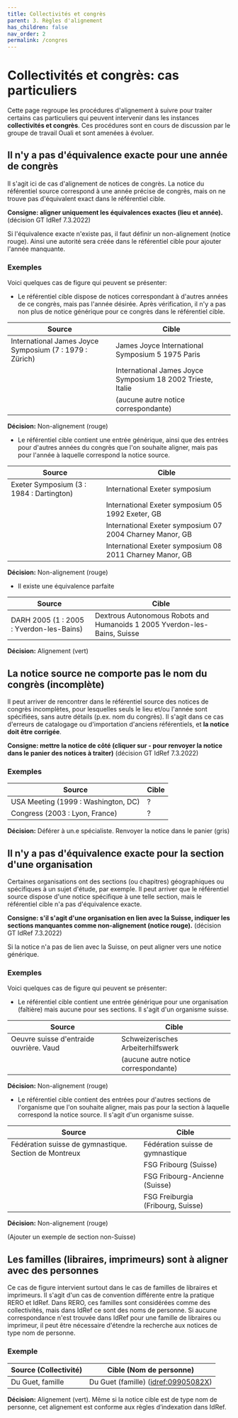 ```yaml
---
title: Collectivités et congrès
parent: 3. Règles d'alignement
has_children: false
nav_order: 2
permalink: /congres
---
```


# Collectivités et congrès: cas particuliers

Cette page regroupe les procédures d'alignement à suivre pour traiter certains cas particuliers
qui peuvent intervenir dans les instances **collectivités et congrès**.
Ces procédures sont en cours de discussion par le groupe de travail Ouali et sont amenées à évoluer.

## Il n'y a pas d'équivalence exacte pour une année de congrès

Il s'agit ici de cas d'alignement de notices de congrès. La notice du référentiel source correspond
à une année précise de congrès, mais on ne trouve pas d'équivalent exact dans le référentiel cible.

**Consigne: aligner uniquement les équivalences exactes (lieu et année).** (décision GT IdRef 7.3.2022)

Si l'équivalence exacte n'existe pas, il faut définir un non-alignement (notice rouge). Ainsi une autorité sera créée dans le référentiel cible pour ajouter l'année manquante.

### Exemples

Voici quelques cas de figure qui peuvent se présenter:

* Le référentiel cible dispose de notices correspondant à d'autres années de ce congrès, mais pas l'année désirée. Après vérification, il n'y a pas non plus de notice générique pour ce congrès dans le référentiel cible.

| Source                                   | Cible                                                    |
| ---------------------------------------- | -------------------------------------------------------- |
| International James Joyce Symposium (7 : 1979 : Zürich) | James Joyce International Symposium 5 1975 Paris |
|                                          | International James Joyce Symposium 18 2002 Trieste, Italie |
|                                          | (aucune autre notice correspondante)       |

**Décision:** Non-alignement (rouge)

* Le référentiel cible contient une entrée générique, ainsi que des entrées pour d'autres années du congrès que l'on souhaite aligner, mais pas pour l'année à laquelle correspond la notice source.

| Source                                   | Cible                                                    |
| ---------------------------------------- | -------------------------------------------------------- |
| Exeter Symposium (3 : 1984 : Dartington) | International Exeter symposium                           |
|                                          | International Exeter symposium 05 1992 Exeter, GB        |
|                                          | International Exeter symposium 07 2004 Charney Manor, GB |
|                                          | International Exeter symposium 08 2011 Charney Manor, GB |

**Décision:** Non-alignement (rouge)

* Il existe une équivalence parfaite

| Source                                   | Cible                                                    |
| ---------------------------------------- | -------------------------------------------------------- |
| DARH 2005 (1 : 2005 : Yverdon-les-Bains) | Dextrous Autonomous Robots and Humanoids 1 2005 Yverdon-les-Bains, Suisse                           |

**Décision:** Alignement (vert)

## La notice source ne comporte pas le nom du congrès (incomplète)

Il peut arriver de rencontrer dans le référentiel source des notices de congrès incomplètes, pour lesquelles
seuls le lieu et/ou l'année sont spécifiées, sans autre détails (p.ex. nom du congrès). 
Il s'agit dans ce cas d'erreurs de catalogage ou d'importation d'anciens référentiels, et **la notice doit
être corrigée**.

**Consigne: mettre la notice de côté (cliquer sur - pour renvoyer la notice dans le panier des notices à traiter)** (décision GT IdRef 7.3.2022)

### Exemples

| Source                                   | Cible                                                    |
| ---------------------------------------- | -------------------------------------------------------- |
| USA Meeting (1999 : Washington, DC)      | ?                                                        |
| Congress (2003 : Lyon, France)           | ?                                                        |

**Décision:** Déférer à un.e spécialiste. Renvoyer la notice dans le panier (gris)

## Il n'y a pas d'équivalence exacte pour la section d'une organisation

Certaines organisations ont des sections (ou chapitres) géographiques ou spécifiques à un sujet d'étude,
par exemple. Il peut arriver que le référentiel source dispose d'une notice spécifique à une telle
section, mais le référentiel cible n'a pas d'équivalence exacte.

**Consigne: s'il s'agit d'une organisation en lien avec la Suisse, indiquer les sections manquantes comme
non-alignement (notice rouge).** (décision GT IdRef 7.3.2022)

Si la notice n'a pas de lien avec la Suisse, on peut aligner vers une notice générique.

### Exemples

Voici quelques cas de figure qui peuvent se présenter:

* Le référentiel cible contient une entrée générique pour une organisation (faîtière) mais aucune pour ses sections. Il s'agit d'un organisme suisse.

| Source                                   | Cible                                                    |
| ---------------------------------------- | -------------------------------------------------------- |
| Oeuvre suisse d'entraide ouvrière. Vaud  | Schweizerisches Arbeiterhilfswerk                        |
|                                          | (aucune autre notice correspondante)                     |

**Décision:** Non-alignement (rouge)

* Le référentiel cible contient des entrées pour d'autres sections de l'organisme que l'on souhaite aligner, mais pas pour la section à laquelle correspond la notice source. Il s'agit d'un organisme suisse.

| Source                                                | Cible                                       |
| ----------------------------------------------------- | ------------------------------------------- |
| Fédération suisse de gymnastique. Section de Montreux | Fédération suisse de gymnastique            |
|                                                       | FSG Fribourg (Suisse)                       |
|                                                       | FSG Fribourg-Ancienne (Suisse)              |
|                                                       | FSG Freiburgia (Fribourg, Suisse)           |

**Décision:** Non-alignement (rouge)

(Ajouter un exemple de section non-Suisse)

## Les familles (libraires, imprimeurs) sont à aligner avec des personnes

Ce cas de figure intervient surtout dans le cas de familles de libraires et imprimeurs.
Il s'agit d'un cas de convention différente entre la pratique RERO et IdRef. Dans RERO, ces familles
sont considérées comme des collectivités, mais dans IdRef ce sont des noms de personne. Si aucune correspondance
n'est trouvée dans IdRef pour une famille de libraires ou imprimeur, il peut être nécessaire d'étendre la recherche
aux notices de type nom de personne.

### Exemple

| Source (Collectivité)                 | Cible (Nom de personne)                                              |
| ------------------------------------- | -------------------------------------------------------------------- |
| Du Guet, famille                      | Du Guet (famille) ([idref:09905082X](https://www.idref.fr/09905082X))|

**Décision:** Alignement (vert). Même si la notice cible est de type nom de personne, cet alignement est conforme aux 
règles d’indexation dans IdRef.